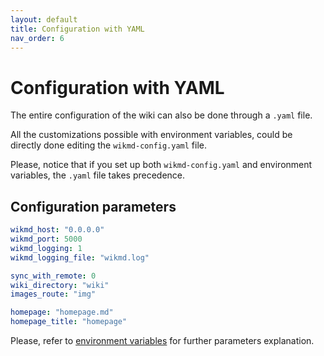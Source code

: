 ```yaml
---
layout: default
title: Configuration with YAML
nav_order: 6
---
```

# Configuration with YAML

The entire configuration of the wiki can also be done through a `.yaml` file. 

All the customizations possible with environment variables, could be directly done editing the `wikmd-config.yaml` file.

Please, notice that if you set up both `wikmd-config.yaml` and environment variables, the `.yaml` file takes precedence.
## Configuration parameters


```yaml
wikmd_host: "0.0.0.0"
wikmd_port: 5000
wikmd_logging: 1
wikmd_logging_file: "wikmd.log"

sync_with_remote: 0
wiki_directory: "wiki"
images_route: "img"

homepage: "homepage.md"
homepage_title: "homepage"
```

Please, refer to [environment variables](environment%20variables.md) for further parameters explanation.